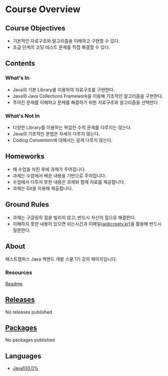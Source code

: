 # Course Overview

## Course Objectives

- 기본적인 자료구조와 알고리즘을 이해하고 구현할 수 있다.
- 초급 단계의 코딩 테스트 문제를 직접 해결할 수 있다.

## Contents

### What's In

- Java의 기본 Library를 이용하여 자료구조를 구현한다.
- Java와 Java Collections Framework을 이용해 기초적인 알고리즘을 구현한다.
- 주어진 문제를 이해하고 문제를 해결하기 위한 자료구조와 알고리즘을 선택한다.

### What's Not In

- 다양한 Library를 이용하는 복잡한 수학 문제를 다루지는 않는다.
- Java의 기초적인 문법은 자세히 다루지 않는다.
- Coding Convention에 대해서는 깊게 다루지 않는다.

## Homeworks

- 매 수업을 마친 후에 과제가 주어집니다.
- 과제는 수업에서 배운 내용을 기반으로 주어집니다.
- 수업에서 다루지 못한 내용은 과제와 함께 자료를 제공합니다.
- 과제는 Git을 이용해 제출합니다.

## Ground Rules

- 과제는 구글링의 힘을 빌리지 않고, 반드시 자신의 힘으로 해결한다.
- 이해하지 못한 내용이 있으면 쉬는시간과 이메일([ai@creatv.kr](mailto:ai@creatv.kr))을 활용해 반드시 질문한다.

## About

패스트캠퍼스 Java 백엔드 개발 스쿨 1기 강의 페이지입니다.

### Resources

[ Readme](https://github.com/ai-creatv/algorithm_jbd1#readme)

## [Releases](https://github.com/ai-creatv/algorithm_jbd1/releases)

No releases published

## [Packages](https://github.com/users/ai-creatv/packages?repo_name=algorithm_jbd1)

No packages published

## Languages

- [Java100.0%](https://github.com/ai-creatv/algorithm_jbd1/search?l=java)